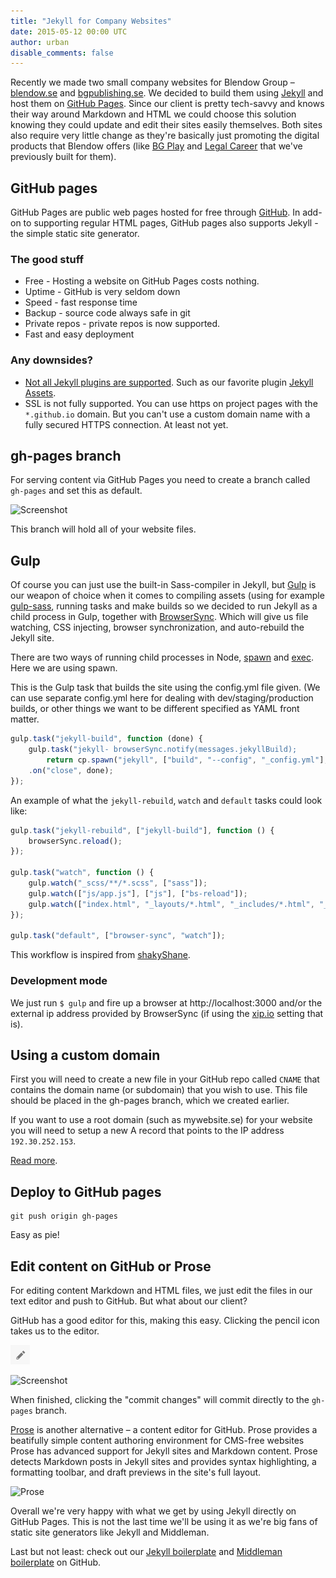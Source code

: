 ```yaml
---
title: "Jekyll for Company Websites"
date: 2015-05-12 00:00 UTC
author: urban
disable_comments: false
---
```


Recently we made two small company websites for Blendow Group – [blendow.se](http://www.blendow.se/) and [bgpublishing.se](http://www.bgpublishing.se). We decided to build them using [Jekyll](http://jekyllrb.com/) and host them on [GitHub Pages](https://pages.github.com/). Since our client is pretty tech-savvy and knows their way around Markdown and HTML we could choose this solution knowing they could update and edit their sites easily themselves. Both sites also require very little change as they're basically just promoting the digital products that Blendow offers (like [BG Play](https://www.bgplay.se) and [Legal Career](https://www.legalcareer.se) that we've previously built for them).

## GitHub pages
GitHub Pages are public web pages hosted for free through [GitHub](https://github.com/). In add-on to supporting regular HTML pages, GitHub pages also supports Jekyll - the simple static site generator.

### The good stuff
+ Free - Hosting a website on GitHub Pages costs nothing.
+ Uptime - GitHub is very seldom down
+ Speed - fast response time
+ Backup - source code always safe in git
+ Private repos - private repos is now supported.
+ Fast and easy deployment

### Any downsides?
+ [Not all Jekyll plugins are supported](https://pages.github.com/versions/). Such as our favorite plugin [Jekyll Assets](https://github.com/ixti/jekyll-assets). 
+ SSL is not fully supported. You can use https on project pages with the ``*.github.io`` domain. But you can't use a custom domain name with a fully secured HTTPS connection. At least not yet.

## gh-pages branch

For serving content via GitHub Pages you need to create a branch called ``gh-pages`` and set this as default.

![Screenshot](/images/2015/2015-05-12-jekyll-for-company-sites-branch.png)

This branch will hold all of your website files.

## Gulp

Of course you can just use the built-in Sass-compiler in Jekyll, but [Gulp](http://gulpjs.com/) is our weapon of choice when it comes to compiling assets (using for example [gulp-sass](https://www.npmjs.com/package/gulp-sass), running tasks and make builds so we decided to run Jekyll as a child process in Gulp, together with [BrowserSync](http://www.browsersync.io/). Which will give us file watching, CSS injecting, browser synchronization, and auto-rebuild the Jekyll site.

There are two ways of running child processes in Node, [spawn](https://nodejs.org/api/child_process.html#child_process_child_process_spawn_command_args_options) and [exec](http://nodejs.org/api/child_process.html#child_process_child_process_exec_command_options_callback). Here we are using spawn.

This is the Gulp task that builds the site using the config.yml file given. (We can use separate config.yml here for dealing with dev/staging/production builds, or other things we want to be different specified as YAML front matter.

```javascript
gulp.task("jekyll-build", function (done) {
	gulp.task("jekyll- browserSync.notify(messages.jekyllBuild);
		return cp.spawn("jekyll", ["build", "--config", "_config.yml"], {stdio: "inherit"})
	.on("close", done);
});
```

An example of what the ``jekyll-rebuild``, ``watch`` and ``default`` tasks could look like:

```javascript
gulp.task("jekyll-rebuild", ["jekyll-build"], function () {
    browserSync.reload();
});

gulp.task("watch", function () {
    gulp.watch("_scss/**/*.scss", ["sass"]);
    gulp.watch(["js/app.js"], ["js"], ["bs-reload"]);
    gulp.watch(["index.html", "_layouts/*.html", "_includes/*.html", "_posts/*"], ["jekyll-rebuild"]);
});

gulp.task("default", ["browser-sync", "watch"]);
```

This workflow is inspired from [shakyShane](https://github.com/shakyShane/jekyll-gulp-sass-browser-sync).

### Development mode

We just run ``$ gulp`` and fire up a browser at http://localhost:3000 and/or the external ip address provided by BrowserSync (if using the [xip.io](http://www.browsersync.io/docs/options/#option-xip) setting that is).

## Using a custom domain

First you will need to create a new file in your GitHub repo called ``CNAME`` that contains the domain name (or subdomain) that you wish to use. This file should be placed in the gh-pages branch, which we created earlier.

If you want to use a root domain (such as mywebsite.se) for your website you will need to setup a new A record that points to the IP address ``192.30.252.153``. 

[Read more](https://help.github.com/articles/tips-for-configuring-an-a-record-with-your-dns-provider/).


## Deploy to GitHub pages
	
	git push origin gh-pages

Easy as pie!

## Edit content on GitHub or Prose

For editing content Markdown and HTML files, we just edit the files in our text editor and push to GitHub. But what about our client?

GitHub has a good editor for this, making this easy. Clicking the pencil icon takes us to the editor. 

![Screenshot](2015-05-12-jekyll-for-company-sites-icon-edit.png)

![Screenshot](/images/2015/2015-05-12-jekyll-for-company-sites-file-edit.png)

When finished, clicking the "commit changes" will commit directly to the ``gh-pages`` branch. 

[Prose](http://prose.io/) is another alternative – a content editor for GitHub. Prose provides a beatifully simple content authoring environment for CMS-free websites Prose has advanced support for Jekyll sites and Markdown content. Prose detects Markdown posts in Jekyll sites and provides syntax highlighting, a formatting toolbar, and draft previews in the site's full layout.

![Prose](/images/2015/2015-05-12-jekyll-for-company-sites-prose.png)

Overall we're very happy with what we get by using Jekyll directly on GitHub Pages. This is not the last time we'll be using it as we're big fans of static site generators like Jekyll and Middleman.

Last but not least: check out our [Jekyll boilerplate](https://github.com/kollegorna/jekyll-boilerplate) and [Middleman boilerplate](https://github.com/kollegorna/middleman-boilerplate) on GitHub.

